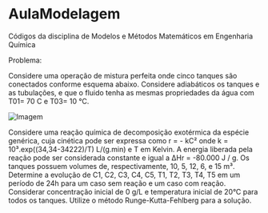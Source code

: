 # AulaModelagem
Códigos da disciplina de Modelos e Métodos Matemáticos em Engenharia Química

Problema:

Considere uma operação de mistura perfeita onde cinco tanques são conectados conforme esquema abaixo. Considere adiabáticos os tanques e as tubulações, e que o fluido tenha as mesmas propriedades da água com T01= 70 C e T03= 10 °C.

![Imagem](https://github.com/Dekayra/AulaModelagem/blob/main/tanques.png?raw=true)

Considere uma reação química de decomposição exotérmica da espécie genérica, cuja cinética pode ser expressa como r = - kC² onde k = 10³.exp((34,34-34222)/T) L/(g.min) e T em Kelvin. A energia liberada pela reação pode ser considerada constante e igual a ΔHr = -80.000 J / g. Os tanques possuem volumes de, respectivamente, 10, 5, 12, 6, e 15 m³.
Determine a evolução de C1, C2, C3, C4, C5, T1, T2, T3, T4, T5 em um período de 24h para um caso sem reação e um caso com reação. Considerar concentração inicial de 0 g/L e temperatura inicial de 20°C  para todos os tanques. Utilize o método Runge-Kutta-Fehlberg para a solução.
